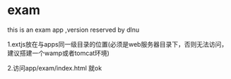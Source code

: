 exam
=========
 
this is an exam app ,version reserved by dlnu



1.extjs放在与apps同一级目录的位置(必须是web服务器目录下，否则无法访问，建议搭建一个wamp或者tomcat环境)

2.访问app/exam/index.html 就ok